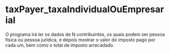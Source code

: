 # taxPayer_taxaIndividualOuEmpresarial
O programa irá ler os dados de N contribuintes, os quais podem ser pessoa física ou pessoa jurídica, e depois mostrar o valor do imposto pago por cada um, bem como o total de imposto arrecadado. 
